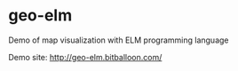 # geo-elm
Demo of map visualization with ELM programming language

Demo site: http://geo-elm.bitballoon.com/